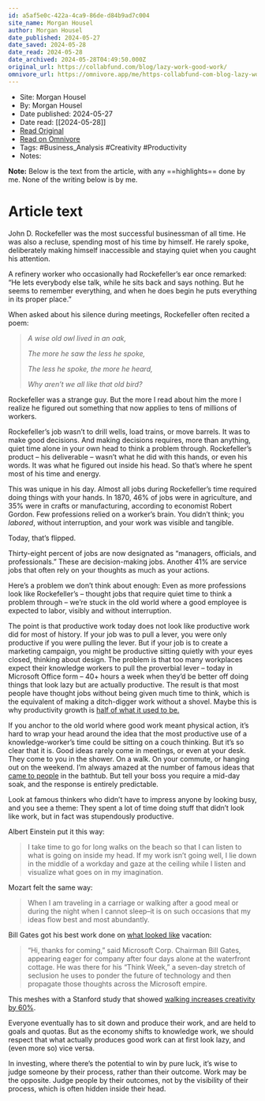 ```yaml
---
id: a5af5e0c-422a-4ca9-86de-d84b9ad7c004
site_name: Morgan Housel
author: Morgan Housel
date_published: 2024-05-27
date_saved: 2024-05-28
date_read: 2024-05-28
date_archived: 2024-05-28T04:49:50.000Z
original_url: https://collabfund.com/blog/lazy-work-good-work/
omnivore_url: https://omnivore.app/me/https-collabfund-com-blog-lazy-work-good-work-18fbd83b5c0
---
```


 - Site: Morgan Housel
 - By: Morgan Housel
 - Date published: 2024-05-27
 - Date read: [[2024-05-28]]
 - [Read Original](https://collabfund.com/blog/lazy-work-good-work/)
 - [Read on Omnivore](https://omnivore.app/me/https-collabfund-com-blog-lazy-work-good-work-18fbd83b5c0)
 - Tags:  #Business_Analysis  #Creativity  #Productivity 
 - Notes: 

**Note:** Below is the text from the article, with any ==highlights== done by me. None of the writing below is by me.

# Article text
<DIV id="readability-content"><DIV data-omnivore-anchor-idx="1" class="page" id="readability-page-1"><article data-omnivore-anchor-idx="2">
  


  


  
  
  
    
  
  
  
  
  
  

  <section data-omnivore-anchor-idx="3">
    <p data-omnivore-anchor-idx="4">John D. Rockefeller was the most successful businessman of all time. He was also a recluse, spending most of his time by himself. He rarely spoke, deliberately making himself inaccessible and staying quiet when you caught his attention.</p>

<p data-omnivore-anchor-idx="5">A refinery worker who occasionally had Rockefeller’s ear once remarked: “He lets everybody else talk, while he sits back and says nothing. But he seems to remember everything, and when he does begin he puts everything in its proper place.”</p>

<p data-omnivore-anchor-idx="6">When asked about his silence during meetings, Rockefeller often recited a poem:</p>

<blockquote data-omnivore-anchor-idx="7">
  <p data-omnivore-anchor-idx="8"><em data-omnivore-anchor-idx="9">A wise old owl lived in an oak,</em></p>

  <p data-omnivore-anchor-idx="10"><em data-omnivore-anchor-idx="11">The more he saw the less he spoke,</em></p>

  <p data-omnivore-anchor-idx="12"><em data-omnivore-anchor-idx="13">The less he spoke, the more he heard,</em></p>

  <p data-omnivore-anchor-idx="14"><em data-omnivore-anchor-idx="15">Why aren’t we all like that old bird?</em></p>
</blockquote>

<p data-omnivore-anchor-idx="16">Rockefeller was a strange guy. But the more I read about him the more I realize he figured out something that now applies to tens of millions of workers.</p>

<p data-omnivore-anchor-idx="17">Rockefeller’s job wasn’t to drill wells, load trains, or move barrels. It was to make good decisions. And making decisions requires, more than anything, quiet time alone in your own head to think a problem through. Rockefeller’s product – his deliverable – wasn’t what he did with this hands, or even his words. It was what he figured out inside his head. So that’s where he spent most of his time and energy.</p>

<p data-omnivore-anchor-idx="18">This was unique in his day. Almost all jobs during Rockefeller’s time required doing things with your hands. In 1870, 46% of jobs were in agriculture, and 35% were in crafts or manufacturing, according to economist Robert Gordon. Few professions relied on a worker’s brain. You didn’t think; you <em data-omnivore-anchor-idx="19">labored</em>, without interruption, and your work was visible and tangible.</p>

<p data-omnivore-anchor-idx="20">Today, that’s flipped.</p>

<p data-omnivore-anchor-idx="21">Thirty-eight percent of jobs are now designated as “managers, officials, and professionals.” These are decision-making jobs. Another 41% are service jobs that often rely on your thoughts as much as your actions.</p>

<p data-omnivore-anchor-idx="22">Here’s a problem we don’t think about enough: Even as more professions look like Rockefeller’s – thought jobs that require quiet time to think a problem through – we’re stuck in the old world where a good employee is expected to labor, visibly and without interruption.</p>

<p data-omnivore-anchor-idx="23">The point is that productive work today does not look like productive work did for most of history. If your job was to pull a lever, you were only productive if you were pulling the lever. But if your job is to create a marketing campaign, you might be productive sitting quietly with your eyes closed, thinking about design. The problem is that too many workplaces expect their knowledge workers to pull the proverbial lever – today in Microsoft Office form – 40+ hours a week when they’d be better off doing things that look lazy but are actually productive. The result is that most people have thought jobs without being given much time to think, which is the equivalent of making a ditch-digger work without a shovel. Maybe this is why productivity growth is <a data-omnivore-anchor-idx="24" href="http://www.nytimes.com/2016/04/29/upshot/why-is-productivity-so-weak-three-theories.html?_r=0" target="_blank">half of what it used to be.</a></p>

<p data-omnivore-anchor-idx="25">If you anchor to the old world where good work meant physical action, it’s hard to wrap your head around the idea that the most productive use of a knowledge-worker’s time could be sitting on a couch thinking. But it’s so clear that it is. Good ideas rarely come in meetings, or even at your desk. They come to you in the shower. On a walk. On your commute, or hanging out on the weekend. I’m always amazed at the number of famous ideas that <a data-omnivore-anchor-idx="26" href="http://blogs.wsj.com/deals/2011/08/25/warren-buffetts-bank-of-america-deal-sparked-in-the-bathtub/" target="_blank">came to people</a> in the bathtub. But tell your boss you require a mid-day soak, and the response is entirely predictable.</p>

<p data-omnivore-anchor-idx="27">Look at famous thinkers who didn’t have to impress anyone by looking busy, and you see a theme: They spent a lot of time doing stuff that didn’t look like work, but in fact was stupendously productive.</p>

<p data-omnivore-anchor-idx="28">Albert Einstein put it this way:</p>

<blockquote data-omnivore-anchor-idx="29">
  <p data-omnivore-anchor-idx="30">I take time to go for long walks on the beach so that I can listen to what is going on inside my head. If my work isn’t going well, I lie down in the middle of a workday and gaze at the ceiling while I listen and visualize what goes on in my imagination.</p>
</blockquote>

<p data-omnivore-anchor-idx="31">Mozart felt the same way:</p>

<blockquote data-omnivore-anchor-idx="32">
  <p data-omnivore-anchor-idx="33">When I am traveling in a carriage or walking after a good meal or during the night when I cannot sleep–it is on such occasions that my ideas flow best and most abundantly.</p>
</blockquote>

<p data-omnivore-anchor-idx="34">Bill Gates got his best work done on <a data-omnivore-anchor-idx="35" href="http://www.wsj.com/articles/SB111196625830690477" target="_blank">what looked like</a> vacation:</p>

<blockquote data-omnivore-anchor-idx="36">
  <p data-omnivore-anchor-idx="37">“Hi, thanks for coming,” said Microsoft Corp. Chairman Bill Gates, appearing eager for company after four days alone at the waterfront cottage. He was there for his “Think Week,” a seven-day stretch of seclusion he uses to ponder the future of technology and then propagate those thoughts across the Microsoft empire.</p>
</blockquote>

<p data-omnivore-anchor-idx="38">This meshes with a Stanford study that showed <a data-omnivore-anchor-idx="39" href="http://news.stanford.edu/2014/04/24/walking-vs-sitting-042414/" target="_blank">walking increases creativity by 60%</a>.</p>

<p data-omnivore-anchor-idx="40">Everyone eventually has to sit down and produce their work, and are held to goals and quotas. But as the economy shifts to knowledge work, we should respect that what actually produces good work can at first look lazy, and (even more so) vice versa.</p>

<p data-omnivore-anchor-idx="41">In investing, where there’s the potential to win by pure luck, it’s wise to judge someone by their process, rather than their outcome. Work may be the opposite. Judge people by their outcomes, not by the visibility of their process, which is often hidden inside their head.</p>

  </section>

  
  
  
      
  
  

